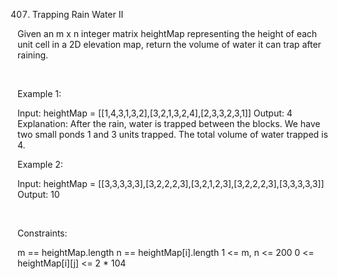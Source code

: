 407. Trapping Rain Water II

Given an m x n integer matrix heightMap representing the height of each unit cell in a 2D elevation map, return the volume of water it can trap after raining.

 

Example 1:

Input: heightMap = [[1,4,3,1,3,2],[3,2,1,3,2,4],[2,3,3,2,3,1]]
Output: 4
Explanation: After the rain, water is trapped between the blocks.
We have two small ponds 1 and 3 units trapped.
The total volume of water trapped is 4.


Example 2:

Input: heightMap = [[3,3,3,3,3],[3,2,2,2,3],[3,2,1,2,3],[3,2,2,2,3],[3,3,3,3,3]]
Output: 10


 

Constraints:

m == heightMap.length
n == heightMap[i].length
1 <= m, n <= 200
0 <= heightMap[i][j] <= 2 * 104